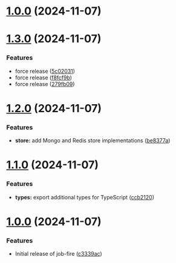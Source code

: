 # [1.0.0](https://github.com/Benjamin-Stefan/job-fire/compare/v1.3.0...v1.0.0) (2024-11-07)

# [1.3.0](https://github.com/Benjamin-Stefan/job-fire/compare/v1.2.0...v1.3.0) (2024-11-07)

### Features

-   force release ([5c02031](https://github.com/Benjamin-Stefan/job-fire/commit/5c0203108ca8cb2b00d05dca706ba04d5a3f026d))
-   force release ([f8fcf9b](https://github.com/Benjamin-Stefan/job-fire/commit/f8fcf9b11a12d5a1b2ca2cf2b3198bf9390d7fba))
-   force release ([279fb09](https://github.com/Benjamin-Stefan/job-fire/commit/279fb095b7070bc302748b85d2b5291d10f4a3a3))

# [1.2.0](https://github.com/Benjamin-Stefan/job-fire/compare/v1.1.0...v1.2.0) (2024-11-07)

### Features

-   **store:** add Mongo and Redis store implementations ([be8377a](https://github.com/Benjamin-Stefan/job-fire/commit/be8377a9b0cc4770ca08eeb4833789d6ae848922))

# [1.1.0](https://github.com/Benjamin-Stefan/job-fire/compare/v1.0.0...v1.1.0) (2024-11-07)

### Features

-   **types:** export additional types for TypeScript ([ccb2120](https://github.com/Benjamin-Stefan/job-fire/commit/ccb212037658f4655a53fa16af0a2742cf6cd889))

# [1.0.0](https://github.com/Benjamin-Stefan/job-fire/compare/c3339ac93d8e4d6d9864950a73aff50f3c467fd2...v1.0.0) (2024-11-07)

### Features

-   Initial release of job-fire ([c3339ac](https://github.com/Benjamin-Stefan/job-fire/commit/c3339ac93d8e4d6d9864950a73aff50f3c467fd2))
